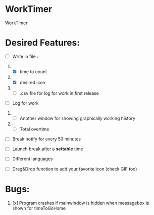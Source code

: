 # WorkTimer
WorkTimer

# Desired Features:
- [ ] Write in file : 
1. - [x] time to count
2. - [x] desired icon
3. - [ ] .csv file for log for work in first release
- [ ] Log for work
1. - [ ] Another window for showing graphically working history
2. - [ ] Total overtime
- [ ] Break notify for every 50 minutes
- [ ] Launch break after a **settable** time
- [ ] Different languages 
- [ ] Drag&Drop function to add your favorite icon (check GIF too)


# Bugs:
1. [x]  Program crashes if mainwindow is hidden when messagebox is shown for timeToGoHome 